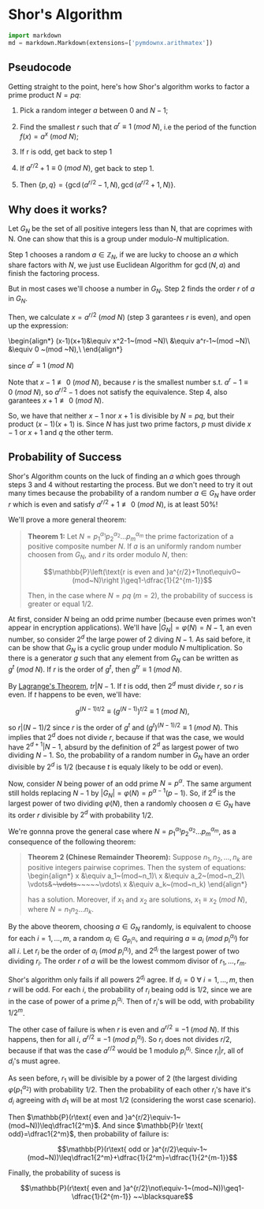 # Shor's Algorithm

<!-- Description of the algorithm, mathematical statements and proofs. -->


```python
import markdown
md = markdown.Markdown(extensions=['pymdownx.arithmatex'])
```

## Pseudocode

Getting straight to the point, here's how Shor's algorithm works to factor a prime product $N=pq$:

1. Pick a random integer $a$ between $0$ and $N-1$;

2. Find the smallest $r$ such that $a^r\equiv 1 ~(mod ~N)$, i.e the period of the function $f(x)=a^x~(mod~N)$;

3. If r is odd, get back to step 1

4. If $a^{r/2}+1\equiv 0~(mod~N)$, get back to step 1.

5. Then $\{p,q\}=\{\gcd(a^{r/2}-1,N),\gcd(a^{r/2}+1,N)\}$.

## Why does it works?

Let $G_N$ be the set of all positive integers less than N, that are coprimes with N. One can show that this is a group under modulo-$N$ multiplication.

Step 1 chooses a random $a\in \mathbb{Z}_N$, if we are lucky to choose an $a$ which share factors with $N$, we just use Euclidean Algorithm for $\gcd(N,a)$ and finish the factoring process.

But in most cases we'll choose a number in $G_N$. Step 2 finds the order $r$ of $a$ in $G_N$.

Then, we calculate $x=a^{r/2}~(mod~N)$ (step 3 garantees $r$ is even), and open up the expression:

\begin{align*}
    (x-1)(x+1)&\equiv x^2-1~(mod ~N)\\
    &\equiv a^r-1~(mod ~N)\\
    &\equiv 0 ~(mod ~N),\\
\end{align*}

since $a^r\equiv1~(mod~N)$

Note that $x-1\not\equiv 0 ~(mod ~N)$, because $r$ is the smallest number s.t. $a^r-1\equiv0~(mod~N)$, so $a^{r/2}-1$ does not satisfy the equivalence. Step 4, also garantees $x+1\not\equiv0~(mod~N)$.

So, we have that neither $x-1$ nor $x+1$ is divisible by $N=pq$, but their product $(x-1)(x+1)$ is. Since $N$ has just two prime factors, $p$ must divide $x-1$ or $x+1$ and $q$ the other term.

## Probability of Success

Shor's Algorithm counts on the luck of finding an $a$ which goes through steps 3 and 4 without restarting the process. But we don't need to try it out many times because the probability of a random number $a\in G_N$ have order $r$ which is even and satisfy $a^{r/2}+1\not\equiv0~(mod~N)$, is at least $50\%$!

We'll prove a more general theorem:

> **Theorem 1:** Let $N=p_1^{\alpha_1}p_2^{\alpha_2}\ldots p_m^{\alpha_m}$ the prime factorization of a positive composite number $N$. If $a$ is an uniformly random number choosen from $G_N$, and $r$ its order modulo $N$, then:
> 
> $$\mathbb{P}\left(\text{r is even and }a^{r/2}+1\not\equiv0~(mod~N)\right )\geq1-\dfrac{1}{2^{m-1}}$$
> 
> Then, in the case where $N=pq$ ($m=2$), the probability of success is greater or equal $1/2$.

At first, consider $N$ being an odd prime number (because even primes won't appear in encryption applications). We'll have $|G_N|=\varphi(N)=N-1$, an even number, so consider $2^d$ the large power of 2 diving $N-1$. As said before, it can be show that $G_N$ is a cyclic group under modulo $N$ multiplication. So there is a generator $g$ such that any element from $G_N$ can be written as $g^t~(mod~N)$. If $r$ is the order of $g^t$, then $g^{tr}\equiv1~(mod~N)$.

By [Lagrange's Theorem](https://en.wikipedia.org/wiki/Lagrange%27s_theorem_(group_theory)), $tr|N-1$. If $t$ is odd, then $2^d$ must divide $r$, so $r$ is even. If $t$ happens to be even, we'll have:

$$g^{(N-1)t/2}\equiv(g^{(N-1)})^{t/2}\equiv1~(mod~N),$$

so $r|(N-1)/2$ since $r$ is the order of $g^t$ and $(g^t)^{(N-1)/2}\equiv1~(mod~N)$. This implies that $2^d$ does not divide $r$, because if that was the case, we would have $2^{d+1}|N-1$, absurd by the definition of $2^d$ as largest power of two dividing $N-1$. So, the probability of a random number in $G_N$ have an order divisible by $2^d$ is 1/2 (because $t$ is equaly likely to be odd or even).

Now, consider $N$ being power of an odd prime $N=p^{\alpha}$. The same argument still holds replacing $N-1$ by $|G_N| = \varphi(N)=p^{\alpha-1}(p-1)$. So, if $2^d$ is the largest power of two dividing $\varphi(N)$, then a randomly choosen $a\in G_N$ have its order $r$ divisible by $2^d$ with probability $1/2$.

We're gonnna prove the general case where $N=p_1^{\alpha_1}p_2^{\alpha_2}\ldots p_m^{\alpha_m}$, as a consequence of the following theorem:

> **Theorem 2 (Chinese Remainder Theorem):** Suppose $n_1,n_2,\ldots,n_k$ are positive integers pairwise coprimes. Then the system of equations:
> \begin{align*}
x &\equiv a_1~(mod~n_1)\\
x &\equiv a_2~(mod~n_2)\\
\vdots&~~~~~\vdots~~~~~~~~~\vdots\\
x &\equiv a_k~(mod~n_k)
\end{align*}
> 
> has a solution. Moreover, if $x_1$ and $x_2$ are solutions, $x_1\equiv x_2~(mod~N)$, where $N=n_1n_2\ldots n_k$. 

By the above theorem, choosing $a\in G_N$ randomly, is equivalent to choose for each $i=1,\ldots,m$, a random $a_i\in G_{p_i^{\alpha_i}}$, and requiring $a\equiv a_i~(mod~p_i^{\alpha_i})$ for all $i$. Let $r_i$ be the order of $a_i~(mod~p_i^{\alpha_i})$, and $2^{d_i}$ the largest power of two dividing $r_i$. The order $r$ of $a$ will be the lowest commom divisor of $r_1,\ldots,r_m$.

Shor's algorithm only fails if all powers $2^{d_i}$ agree. If $d_i=0~\forall~i=1,\ldots,m$, then $r$ will be odd. For each $i$, the probability of $r_i$ beaing odd is $1/2$, since we are in the case of power of a prime $p_i^{\alpha_i}$. Then of $r_i$'s will be odd, with probability $1/2^{m}$.

<!-- If $d_i=d$, with $d\geq1$ for all $i$, where gonna have for each $i$: -->

The other case of failure is when $r$ is even and $a^{r/2}\equiv-1~(mod~N)$. If this happens, then for all $i$, $a^{r/2}\equiv-1~(mod~p_i^{\alpha_i})$. So $r_i$ does not divides $r/2$, because if that was the case $a^{r/2}$ would be $1$ modulo $p_i^{\alpha_i}$. Since $r_i|r$, all of $d_i$'s must agree.

As seen before, $r_1$ will be divisible by a power of $2$ (the largest dividing $\varphi(p_1^{\alpha_2}$) with probability $1/2$. Then the probability of each other $r_i$'s have it's $d_i$ agreeing with $d_1$ will be at most $1/2$ (considering the worst case scenario).

Then $\mathbb{P}(r\text{ even and }a^{r/2}\equiv-1~(mod~N))\leq\dfrac1{2^m}$. And since $\mathbb{P}(r \text{ odd}=\dfrac1{2^m}$, then probability of failure is:

$$\mathbb{P}(r\text{ odd or }a^{r/2}\equiv-1~(mod~N))\leq\dfrac1{2^m}+\dfrac{1}{2^m}=\dfrac{1}{2^{m-1}}$$

Finally, the probability of sucess is 

$$\mathbb{P}(r\text{ even and }a^{r/2}\not\equiv-1~(mod~N))\geq1-\dfrac{1}{2^{m-1}} ~~\blacksquare$$
